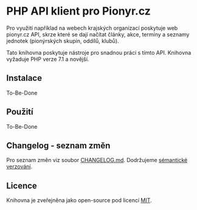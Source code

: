 # PHP API klient pro Pionyr.cz

Pro využití například na webech krajských organizací poskytuje web pionyr.cz API, skrze které se dají načítat články,
akce, termíny a seznamy jednotek (pionýrských skupin, oddílů, klubů).

Tato knihovna poskytuje nástroje pro snadnou práci s tímto API. Knihovna vyžaduje PHP verze 7.1 a novější.

## Instalace
To-Be-Done

## Použití
To-Be-Done

## Changelog - seznam změn
Pro seznam změn viz soubor [CHANGELOG.md](CHANGELOG.md). Dodržujeme [sémantické verzování](http://semver.org/).

## Licence
Knihovna je zveřejněna jako open-source pod licencí [MIT](LICENCE.md).
